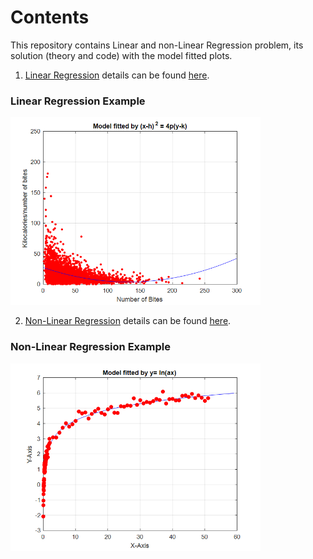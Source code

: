 # Contents 
This repository contains Linear and non-Linear Regression problem, its solution (theory and code) with the model fitted plots.

1.  [Linear Regression](https://github.com/prateeks97/linear_and_nonlinear_modelFitting/tree/master/Model%20Fitting%20Using%20Least%20Squares%20and%20Normal%20Equations) details can be found [here](https://en.wikipedia.org/wiki/Linear_regression).
### Linear Regression Example
<img  src="https://github.com/prateeks97/Linear_and_Nonlinear_Regression/blob/master/Model%20Fitting%20Using%20Least%20Squares%20and%20Normal%20Equations/plots_of_fittedModel/parabola_fitted.png"  width="400"  height="300"  />

2.  [Non-Linear Regression](https://github.com/prateeks97/linear_and_nonlinear_modelFitting/tree/master/Non-Linear%20Regression) details can be found [here](https://en.wikipedia.org/wiki/Nonlinear_regression).

### Non-Linear Regression Example
<img  src="https://github.com/prateeks97/Linear_and_Nonlinear_Regression/blob/master/Non-Linear%20Regression/plots/Model_fitted_A.png"  width="400"  height="300"/>